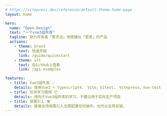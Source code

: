 ```yaml
---
# https://vitepress.dev/reference/default-theme-home-page
layout: home

hero:
  name: "Open-Design"
  text: "一个vue3组件库"
  tagline: 助力开发者「更灵活」地搭建出「更美」的产品
  actions:
    - theme: brand
      text: 快速开始
      link: /guide/quickstart
    - theme: alt
      text: 在GitHub上查看
      link: /api-examples

features:
  - title: Vue3组件库 💡
    details: 使用Vue3 + Typescript4， Vite，Vitest， Vitepress，Vue-test-utils2，Rollup, Postcss 等众多技术
  - title: 仅供学习使用 📦
    details: 倾向于Vue3组件库的学习，不建议用于实际生产项目
  - title: 按需引入 🛠️
    details: 直接支持按需引入无需配置任何插件，也可以全局安装。
---
```



